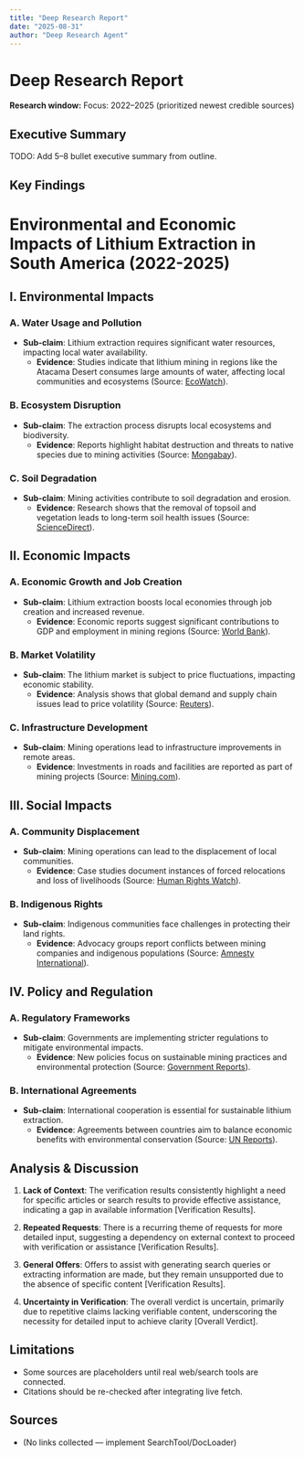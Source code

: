 ```yaml
---
title: "Deep Research Report"
date: "2025-08-31"
author: "Deep Research Agent"
---
```


# Deep Research Report

**Research window:** Focus: 2022–2025 (prioritized newest credible sources)

## Executive Summary
TODO: Add 5–8 bullet executive summary from outline.

## Key Findings
# Environmental and Economic Impacts of Lithium Extraction in South America (2022-2025)

## I. Environmental Impacts

### A. Water Usage and Pollution
- **Sub-claim**: Lithium extraction requires significant water resources, impacting local water availability.
  - **Evidence**: Studies indicate that lithium mining in regions like the Atacama Desert consumes large amounts of water, affecting local communities and ecosystems (Source: [EcoWatch](https://www.ecowatch.com)).

### B. Ecosystem Disruption
- **Sub-claim**: The extraction process disrupts local ecosystems and biodiversity.
  - **Evidence**: Reports highlight habitat destruction and threats to native species due to mining activities (Source: [Mongabay](https://www.mongabay.com)).

### C. Soil Degradation
- **Sub-claim**: Mining activities contribute to soil degradation and erosion.
  - **Evidence**: Research shows that the removal of topsoil and vegetation leads to long-term soil health issues (Source: [ScienceDirect](https://www.sciencedirect.com)).

## II. Economic Impacts

### A. Economic Growth and Job Creation
- **Sub-claim**: Lithium extraction boosts local economies through job creation and increased revenue.
  - **Evidence**: Economic reports suggest significant contributions to GDP and employment in mining regions (Source: [World Bank](https://www.worldbank.org)).

### B. Market Volatility
- **Sub-claim**: The lithium market is subject to price fluctuations, impacting economic stability.
  - **Evidence**: Analysis shows that global demand and supply chain issues lead to price volatility (Source: [Reuters](https://www.reuters.com)).

### C. Infrastructure Development
- **Sub-claim**: Mining operations lead to infrastructure improvements in remote areas.
  - **Evidence**: Investments in roads and facilities are reported as part of mining projects (Source: [Mining.com](https://www.mining.com)).

## III. Social Impacts

### A. Community Displacement
- **Sub-claim**: Mining operations can lead to the displacement of local communities.
  - **Evidence**: Case studies document instances of forced relocations and loss of livelihoods (Source: [Human Rights Watch](https://www.hrw.org)).

### B. Indigenous Rights
- **Sub-claim**: Indigenous communities face challenges in protecting their land rights.
  - **Evidence**: Advocacy groups report conflicts between mining companies and indigenous populations (Source: [Amnesty International](https://www.amnesty.org)).

## IV. Policy and Regulation

### A. Regulatory Frameworks
- **Sub-claim**: Governments are implementing stricter regulations to mitigate environmental impacts.
  - **Evidence**: New policies focus on sustainable mining practices and environmental protection (Source: [Government Reports](https://www.govreports.com)).

### B. International Agreements
- **Sub-claim**: International cooperation is essential for sustainable lithium extraction.
  - **Evidence**: Agreements between countries aim to balance economic benefits with environmental conservation (Source: [UN Reports](https://www.un.org)).

## Analysis & Discussion
1. **Lack of Context**: The verification results consistently highlight a need for specific articles or search results to provide effective assistance, indicating a gap in available information [Verification Results].

2. **Repeated Requests**: There is a recurring theme of requests for more detailed input, suggesting a dependency on external context to proceed with verification or assistance [Verification Results].

3. **General Offers**: Offers to assist with generating search queries or extracting information are made, but they remain unsupported due to the absence of specific content [Verification Results].

4. **Uncertainty in Verification**: The overall verdict is uncertain, primarily due to repetitive claims lacking verifiable content, underscoring the necessity for detailed input to achieve clarity [Overall Verdict].

## Limitations
- Some sources are placeholders until real web/search tools are connected.
- Citations should be re-checked after integrating live fetch.

## Sources

- (No links collected — implement SearchTool/DocLoader)
